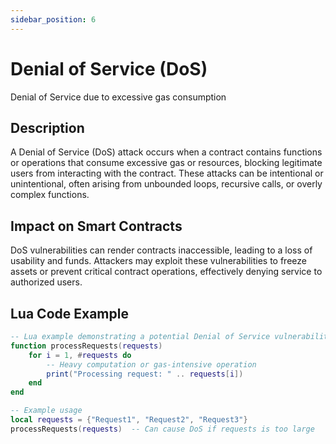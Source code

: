 ```yaml
---
sidebar_position: 6
---
```

# Denial of Service (DoS)
Denial of Service due to excessive gas consumption
## Description
A Denial of Service (DoS) attack occurs when a contract contains functions or operations that consume excessive gas or resources, blocking legitimate users from interacting with the contract. These attacks can be intentional or unintentional, often arising from unbounded loops, recursive calls, or overly complex functions.

## Impact on Smart Contracts
DoS vulnerabilities can render contracts inaccessible, leading to a loss of usability and funds. Attackers may exploit these vulnerabilities to freeze assets or prevent critical contract operations, effectively denying service to authorized users.

## Lua Code Example
```lua
-- Lua example demonstrating a potential Denial of Service vulnerability
function processRequests(requests)
    for i = 1, #requests do
        -- Heavy computation or gas-intensive operation
        print("Processing request: " .. requests[i])
    end
end

-- Example usage
local requests = {"Request1", "Request2", "Request3"}
processRequests(requests)  -- Can cause DoS if requests is too large
